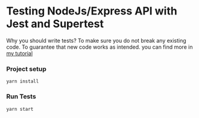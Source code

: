 # Testing NodeJs/Express API with Jest and Supertest

Why you should write tests?
To make sure you do not break any existing code.
To guarantee that new code works as intended.
you  can find more in [my tutorial](https://dev.to/mhmdlotfy96/testing-a-rest-api-in-node-js-with-express-using-mocha-and-chai-1258)

### Project setup
```
yarn install
```

### Run Tests
```
yarn start
```

